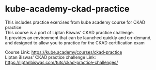 # kube-academy-ckad-practice
This includes practice exercises from kube academy course for CKAD practice \
This course is a port of Liptan Biswas' CKAD practice challenge. \
It provides an environment that can be launched quickly and on-demand, and designed to allow you to practice for the CKAD certification exam

Course Link: https://kube.academy/courses/ckad-practice \
Liptan Biswas' CKAD practice challenge Link: https://liptanbiswas.com/tuts/ckad-practice-challenges/
